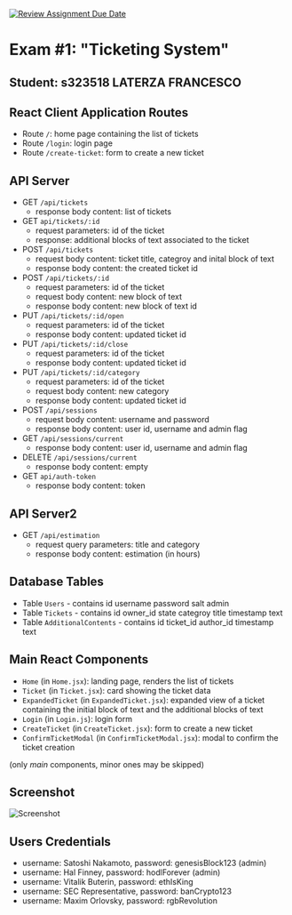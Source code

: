 [![Review Assignment Due Date](https://classroom.github.com/assets/deadline-readme-button-24ddc0f5d75046c5622901739e7c5dd533143b0c8e959d652212380cedb1ea36.svg)](https://classroom.github.com/a/Y8bW3OQP)
# Exam #1: "Ticketing System"
## Student: s323518 LATERZA FRANCESCO 

## React Client Application Routes

- Route `/`: home page containing the list of tickets
- Route `/login`: login page
- Route `/create-ticket`: form to create a new ticket

## API Server

- GET `/api/tickets`
  - response body content: list of tickets
- GET `api/tickets/:id`
  - request parameters: id of the ticket
  - response: additional blocks of text associated to the ticket
- POST `/api/tickets`
  - request body content: ticket title, categroy and inital block of text
  - response body content: the created ticket id
- POST `/api/tickets/:id`
  - request parameters: id of the ticket
  - request body content: new block of text
  - response body content: new block of text id
- PUT `/api/tickets/:id/open`
  - request parameters: id of the ticket
  - response body content: updated ticket id
- PUT `/api/tickets/:id/close`
  - request parameters: id of the ticket
  - response body content: updated ticket id
- PUT `/api/tickets/:id/category`
  - request parameters: id of the ticket
  - request body content: new category
  - response body content: updated ticket id
- POST `/api/sessions`
  - request body content: username and password
  - response body content: user id, username and admin flag
- GET `/api/sessions/current`
  - response body content: user id, username and admin flag
- DELETE `/api/sessions/current`
  - response body content: empty
- GET `api/auth-token`
  - response body content: token

## API Server2

- GET `/api/estimation`
  - request query parameters: title and category
  - response body content: estimation (in hours)


## Database Tables

- Table `Users` - contains id username password salt admin
- Table `Tickets` - contains id owner_id state categroy title timestamp text
- Table `AdditionalContents` - contains id ticket_id author_id timestamp text

## Main React Components

- `Home` (in `Home.jsx`): landing page, renders the list of tickets
- `Ticket` (in `Ticket.jsx`): card showing the ticket data
- `ExpandedTicket` (in `ExpandedTicket.jsx`): expanded view of a ticket containing the initial block of text and the additional blocks of text
- `Login` (in `Login.js`): login form
- `CreateTicket` (in `CreateTicket.jsx`): form to create a new ticket
- `ConfirmTicketModal` (in `ConfirmTicketModal.jsx`): modal to confirm the ticket creation

(only _main_ components, minor ones may be skipped)

## Screenshot

![Screenshot](./img/screenshot.png)

## Users Credentials

- username: Satoshi Nakamoto, password: genesisBlock123 (admin)
- username: Hal Finney, password: hodlForever (admin)
- username: Vitalik Buterin, password: ethIsKing
- username: SEC Representative, password: banCrypto123
- username: Maxim Orlovsky, password: rgbRevolution

